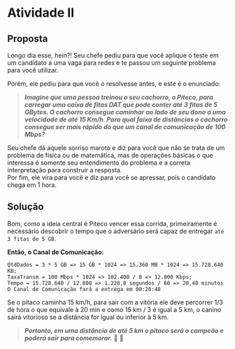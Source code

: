 # Atividade II

## Proposta

Longo dia esse, hein?!
Seu chefe pediu para que você aplique o teste em um candidato a uma vaga para redes e te passou um seguinte problema para você utilizar.  

Porém, ele pediu para que você o resolvesse antes, e este é o enunciado:  
>***Imagine que uma pessoa treinou o seu cachorro, o Piteco, para carregar uma caixa de fitas DAT que pode conter até 3 fitas de 5 GBytes.
O cachorro consegue caminhar ao lado de seu dono a uma velocidade de até 15 Km/h.
Para qual faixa de distâncias o cachorro consegue ser mais rápido do que um canal de comunicação de 100 Mbps?***  

 Seu chefe dá aquele sorriso maroto e diz para você que não se trata de um problema de física ou de matemática, mas de operações básicas o que interessa é somente seu entendimento do problema e a correta interpretação para construir a resposta.  
 Por fim, ele vira para você e diz para você se apressar, pois o candidato chega em 1 hora.

## Solução

Bom, como a ideia central é Piteco vencer essa corrida, primeiramente é necessário descobrir o tempo que o adversário será capaz de entregar ``até 3 fitas de 5 GB``.  

**Então, o Canal de Comunicação:**

```"
QtdDados = 3 * 5 GB => 15 GB * 1024 => 15.360 MB * 1024 => 15.728.640 KB;
TaxaTransm = 100 Mbps * 1024 => 102.400 / 8 => 12.800 Kbps;
Tempo = 15.728.640 / 12.800 => 1.228,8 segundos / 60 => 20,48 minutos
O Canal de Comunicação fará a entrega em 00:20:48  
```

Se o pitaco caminha 15 km/h, para sair com a vitória ele deve percorrer 1/3 de hora o que equivale à 20 min e como 15 km / 3 é igual a 5 km, o canino sairá vitorioso se a distância for igual ou inferior à 5 km.  
>***Portanto, em uma distância de até 5 km o pitaco será o campeão e poderá sair para comemorar.*** :dog: :dancer:
